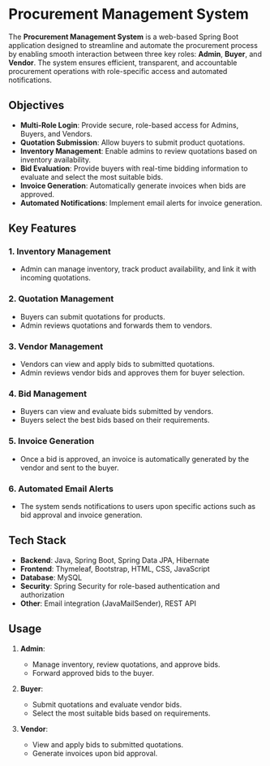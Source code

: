# Procurement Management System

The **Procurement Management System** is a web-based Spring Boot application designed to streamline and automate the procurement process by enabling smooth interaction between three key roles: **Admin**, **Buyer**, and **Vendor**. The system ensures efficient, transparent, and accountable procurement operations with role-specific access and automated notifications.

## Objectives

- **Multi-Role Login**: Provide secure, role-based access for Admins, Buyers, and Vendors.
- **Quotation Submission**: Allow buyers to submit product quotations.
- **Inventory Management**: Enable admins to review quotations based on inventory availability.
- **Bid Evaluation**: Provide buyers with real-time bidding information to evaluate and select the most suitable bids.
- **Invoice Generation**: Automatically generate invoices when bids are approved.
- **Automated Notifications**: Implement email alerts for invoice generation.

## Key Features

### 1. Inventory Management
- Admin can manage inventory, track product availability, and link it with incoming quotations.

### 2. Quotation Management
- Buyers can submit quotations for products.
- Admin reviews quotations and forwards them to vendors.

### 3. Vendor Management
- Vendors can view and apply bids to submitted quotations.
- Admin reviews vendor bids and approves them for buyer selection.

### 4. Bid Management
- Buyers can view and evaluate bids submitted by vendors.
- Buyers select the best bids based on their requirements.

### 5. Invoice Generation
- Once a bid is approved, an invoice is automatically generated by the vendor and sent to the buyer.

### 6. Automated Email Alerts
- The system sends notifications to users upon specific actions such as bid approval and invoice generation.

## Tech Stack

- **Backend**: Java, Spring Boot, Spring Data JPA, Hibernate
- **Frontend**: Thymeleaf, Bootstrap, HTML, CSS, JavaScript
- **Database**: MySQL
- **Security**: Spring Security for role-based authentication and authorization
- **Other**: Email integration (JavaMailSender), REST API






## Usage

1. **Admin**:
   - Manage inventory, review quotations, and approve bids.
   - Forward approved bids to the buyer.

2. **Buyer**:
   - Submit quotations and evaluate vendor bids.
   - Select the most suitable bids based on requirements.

3. **Vendor**:
   - View and apply bids to submitted quotations.
   - Generate invoices upon bid approval.
